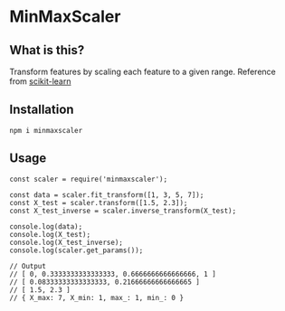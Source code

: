 # MinMaxScaler

## What is this?

Transform features by scaling each feature to a given range. Reference from [scikit-learn](https://scikit-learn.org/stable/modules/generated/sklearn.preprocessing.MinMaxScaler.html#sklearn.preprocessing.MinMaxScaler)

## Installation

`npm i minmaxscaler`

## Usage

```
const scaler = require('minmaxscaler');

const data = scaler.fit_transform([1, 3, 5, 7]);
const X_test = scaler.transform([1.5, 2.3]);
const X_test_inverse = scaler.inverse_transform(X_test);

console.log(data);
console.log(X_test);
console.log(X_test_inverse);
console.log(scaler.get_params());

// Output
// [ 0, 0.3333333333333333, 0.6666666666666666, 1 ]
// [ 0.08333333333333333, 0.21666666666666665 ]
// [ 1.5, 2.3 ]
// { X_max: 7, X_min: 1, max_: 1, min_: 0 }
```
